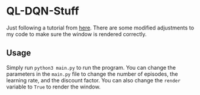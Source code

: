 # QL-DQN-Stuff

Just following a tutorial from [here](https://www.youtube.com/watch?v=yMk_XtIEzH8&list=PLQVvvaa0QuDezJFIOU5wDdfy4e9vdnx-7&index=1&ab_channel=sentdex). There are some modified adjustments to my code to make sure the window is rendered correctly.

## Usage

Simply run `python3 main.py` to run the program. You can change the parameters in the `main.py` file to change the number of episodes, the learning rate, and the discount factor. You can also change the `render` variable to `True` to render the window.

